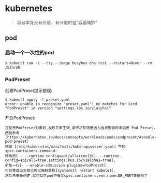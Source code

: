 # kubernetes

> 容器本身没有价值，有价值的是"容器编排"

## pod

### 启动一个一次性的pod

```
$ kubectl run -i --tty --image busybox dns-test --restart=Never --rm /bin/sh 
```

### PodPreset


创建PodPreset提示错误:

```
$ kubectl apply -f preset.yaml
error: unable to recognize "preset.yaml": no matches for kind "PodPreset" in version "settings.k8s.io/v1alpha1"
```

开启PodPreset:

```
在使用PodPreset对象时,发现并未生效,最终才知道是因为当初安装时未启用 Pod Preset.然后参考[https://kubernetes.io/docs/concepts/workloads/pods/podpreset/#enable-pod-preset] 
修改 [/etc/kubernetes/manifests/kube-apiserver.yaml] 中的spec.containers.command: 
修改原[ - --runtime-config=api/all=true]为[- --runtime-config=api/all=true,settings.k8s.io/v1alpha1=true], 
新加一行[- --enable-admission-plugins=PodPreset] 
可以等自动生效也可以强制重启[systemctl restart kubelet]. 
然后再重新创建,就可以在pod中看见spec.containers.env.name:DB_PORT等信息了
```
